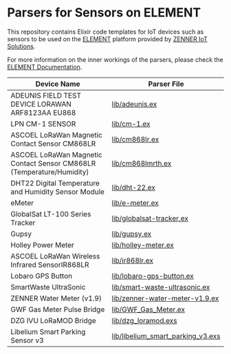 # Parsers for Sensors on ELEMENT

This repository contains Elixir code templates for IoT devices such as sensors to be used on the [ELEMENT](https://element-iot.com) platform provided by [ZENNER IoT Solutions](https://zenner-iot.com/).

For more information on the inner workings of the parsers, please check the [ELEMENT Documentation](https://docs.element-iot.com/parsers/overview/).

Device Name | Parser File
------------|-------------
ADEUNIS FIELD TEST DEVICE LORAWAN ARF8123AA EU868 | [lib/adeunis.ex](lib/adeunis.ex)
LPN CM-1 SENSOR | [lib/cm-1.ex](lib/cm-1.ex)
ASCOEL LoRaWan Magnetic Contact Sensor CM868LR | [lib/cm868lr.ex](lib/cm868lr.ex)
ASCOEL LoRaWan Magnetic Contact Sensor CM868LR (Temperature/Humidity) | [lib/cm868lmrth.ex](lib/cm868lmrth.ex)
DHT22 Digital Temperature and Humidity Sensor Module | [lib/dht-22.ex](lib/dht-22.ex)
eMeter | [lib/e-meter.ex](lib/e-meter.ex)
GlobalSat LT-100 Series Tracker | [lib/globalsat-tracker.ex](lib/globalsat-tracker.ex)
Gupsy | [lib/gupsy.ex](lib/gupsy.ex)
Holley Power Meter | [lib/holley-meter.ex](lib/holley-meter.ex)
ASCOEL LoRaWan Wireless Infrared SensorIR868LR | [lib/ir868lr.ex](lib/ir868lr.ex)
Lobaro GPS Button | [lib/lobaro-gps-button.ex](lib/lobaro-gps-button.ex)
SmartWaste UltraSonic | [lib/smart-waste-ultrasonic.ex](lib/smart-waste-ultrasonic.ex)
ZENNER Water Meter (v1.9) | [lib/zenner-water-meter-v1.9.ex](lib/zenner-water-meter-v1.9.ex)
GWF Gas Meter Pulse Bridge | [lib/GWF_Gas_Meter.ex](lib/GWF_Gas_Meter.ex)
DZG IVU LoRaMOD Bridge | [lib/dzg_loramod.exs](lib/dzg_loramod.exs)
Libelium Smart Parking Sensor v3 | [lib/libelium_smart_parking_v3.exs](lib/libelium_smart_parking_v3.exs)